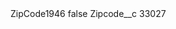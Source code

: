 <?xml version="1.0" encoding="UTF-8"?>
<CustomMetadata xmlns="http://soap.sforce.com/2006/04/metadata" xmlns:xsi="http://www.w3.org/2001/XMLSchema-instance" xmlns:xsd="http://www.w3.org/2001/XMLSchema">
    <label>ZipCode1946</label>
    <protected>false</protected>
    <values>
        <field>Zipcode__c</field>
        <value xsi:type="xsd:string">33027</value>
    </values>
</CustomMetadata>
